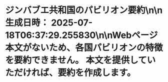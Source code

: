 # ジンバブエ共和国のパビリオン要約\n\n**生成日時：** 2025-07-18T06:37:29.255830\n\nWebページ本文がないため、各国パビリオンの特徴を要約できません。  本文を提供していただければ、要約を作成します。
